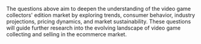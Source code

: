 The questions above aim to deepen the understanding of the video game collectors' edition market by exploring trends, consumer behavior, industry projections, pricing dynamics, and market sustainability. These questions will guide further research into the evolving landscape of video game collecting and selling in the ecommerce market.